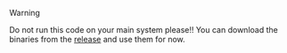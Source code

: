 > [!WARNING]
> Do not run this code on your main system please!!
> You can download the binaries from the [release](https://github.com/harilvfs/pxlr/releases/tag/v1.0.0) and use them for now.
